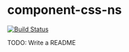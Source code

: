 # component-css-ns

[![Build Status](https://travis-ci.org/jareware/component-css-ns.svg?branch=master)](https://travis-ci.org/jareware/component-css-ns)

TODO: Write a README